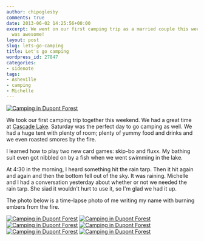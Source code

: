 ```yaml
---
author: chipoglesby
comments: true
date: 2013-06-02 14:25:56+00:00
excerpt: We went on our first camping trip as a married couple this weekend. And it
  was awesome!
layout: post
slug: lets-go-camping
title: Let's go camping
wordpress_id: 27847
categories:
- sidenote
tags:
- Asheville
- camping
- Michelle
---
```


[![Camping in Dupont Forest](http://farm8.staticflickr.com/7291/8924325694_d5e65aabc5.jpg)](http://www.flickr.com/photos/chipoglesby/8924325694/)

We took our first camping trip together this weekend. We had a great time at [Cascade Lake](http://www.cascadelakerecreationarea.com/). Saturday was the perfect day to go camping as well. We had a huge tent with plenty of room; plenty of yummy food and drinks and we even roasted smores by the fire.

I learned how to play two new card games: skip-bo and fluxx. My bathing suit even got nibbled on by a fish when we went swimming in the lake.

At 4:30 in the morning, I heard something hit the rain tarp. Then it hit again and again and then the bottom fell out of the sky. It was raining. Michelle and I had a conversation yesterday about whether or not we needed the rain tarp. She siad it wouldn't hurt to use it, so I'm glad we had it up.

The photo below is a time-lapse photo of me writing my name with burning embers from the fire.

[![Camping in Dupont Forest](http://farm4.staticflickr.com/3804/8923715421_eaeda3e7fc.jpg)](http://www.flickr.com/photos/chipoglesby/8923715421/)
[![Camping in Dupont Forest](http://farm8.staticflickr.com/7366/8923709581_e11c8d1810.jpg)](http://www.flickr.com/photos/chipoglesby/8923709581/)
[![Camping in Dupont Forest](http://farm6.staticflickr.com/5323/8923714767_ae1e89f78a.jpg)](http://www.flickr.com/photos/chipoglesby/8923714767/)
[![Camping in Dupont Forest](http://farm4.staticflickr.com/3807/8924327060_8f975b8a8e.jpg)](http://www.flickr.com/photos/chipoglesby/8924327060/)
[![Camping in Dupont Forest](http://farm8.staticflickr.com/7315/8924329876_2b5d0e970d.jpg)](http://www.flickr.com/photos/chipoglesby/8924329876/)
[![Camping in Dupont Forest](http://farm8.staticflickr.com/7418/8924329262_d5d2c44fce_c.jpg)](http://www.flickr.com/photos/chipoglesby/8924329262/)
